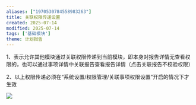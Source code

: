 ```yaml
---
aliases: ["1970530784558983263"]
title: 关联权限传递设置
created: 2025-07-14
modified: 2025-07-14
tags: ['基础模块']
theme: 计划报告
---
```


1、表示允许其他模块通过关联权限传递到当前模块，即本身对报告详情无查看权限的，也可以通过事项详情中关联报告查看报告详情（点击关联报告不校验权限）

2、以上权限传递必须在“系统设置/权限管理/关联事项权限设置”开启的情况下才生效

![](59d43efd981ccefbfd36c4c486ed7529.jpg)